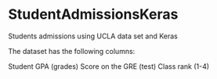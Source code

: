 # StudentAdmissionsKeras
Students admissions using UCLA data set and Keras

The dataset has the following columns:

Student GPA (grades)
Score on the GRE (test)
Class rank (1-4)
